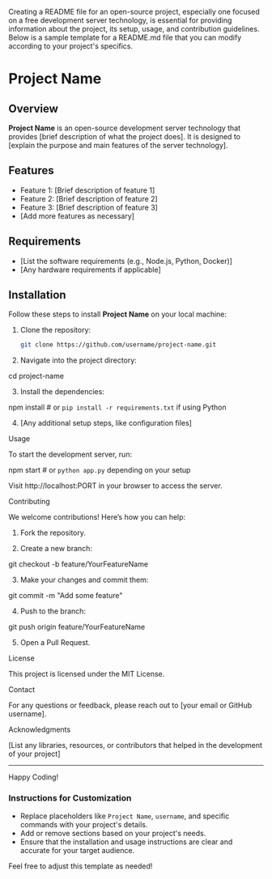 Creating a README file for an open-source project, especially one focused on a free development server technology, is essential for providing information about the project, its setup, usage, and contribution guidelines. Below is a sample template for a README.md file that you can modify according to your project's specifics.

# Project Name

## Overview

**Project Name** is an open-source development server technology that provides [brief description of what the project does]. It is designed to [explain the purpose and main features of the server technology].

## Features

- Feature 1: [Brief description of feature 1]
- Feature 2: [Brief description of feature 2]
- Feature 3: [Brief description of feature 3]
- [Add more features as necessary]

## Requirements

- [List the software requirements (e.g., Node.js, Python, Docker)]
- [Any hardware requirements if applicable]

## Installation

Follow these steps to install **Project Name** on your local machine:

1. Clone the repository:
   ```bash
   git clone https://github.com/username/project-name.git

2. Navigate into the project directory:

cd project-name


3. Install the dependencies:

npm install   # or `pip install -r requirements.txt` if using Python


4. [Any additional setup steps, like configuration files]



Usage

To start the development server, run:

npm start   # or `python app.py` depending on your setup

Visit http://localhost:PORT in your browser to access the server.

Contributing

We welcome contributions! Here’s how you can help:

1. Fork the repository.


2. Create a new branch:

git checkout -b feature/YourFeatureName


3. Make your changes and commit them:

git commit -m "Add some feature"


4. Push to the branch:

git push origin feature/YourFeatureName


5. Open a Pull Request.



License

This project is licensed under the MIT License.

Contact

For any questions or feedback, please reach out to [your email or GitHub username].

Acknowledgments

[List any libraries, resources, or contributors that helped in the development of your project]



---

Happy Coding!

### Instructions for Customization
- Replace placeholders like `Project Name`, `username`, and specific commands with your project's details.
- Add or remove sections based on your project's needs.
- Ensure that the installation and usage instructions are clear and accurate for your target audience. 

Feel free to adjust this template as needed!

